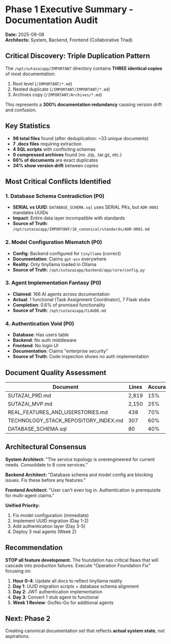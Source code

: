 # Phase 1 Executive Summary - Documentation Audit

**Date:** 2025-08-08  
**Architects:** System, Backend, Frontend (Collaborative Triad)

## Critical Discovery: Triple Duplication Pattern

The `/opt/sutazaiapp/IMPORTANT` directory contains **THREE identical copies** of most documentation:
1. Root level (`/IMPORTANT/*.md`)
2. Nested duplicate (`/IMPORTANT/IMPORTANT/*.md`) 
3. Archives copy (`/IMPORTANT/Archives/*.md`)

This represents a **300% documentation redundancy** causing version drift and confusion.

## Key Statistics
- **98 total files** found (after deduplication: ~33 unique documents)
- **7 .docx files** requiring extraction
- **4 SQL scripts** with conflicting schemas
- **0 compressed archives** found (no .zip, .tar.gz, etc.)
- **66% of documents** are exact duplicates
- **34% show version drift** between copies

## Most Critical Conflicts Identified

### 1. Database Schema Contradiction (P0)
- **SERIAL vs UUID**: `DATABASE_SCHEMA.sql` uses SERIAL PKs, but `ADR-0001` mandates UUIDs
- **Impact**: Entire data layer incompatible with standards
- **Source of Truth**: `/opt/sutazaiapp/IMPORTANT/10_canonical/standards/ADR-0001.md`

### 2. Model Configuration Mismatch (P0)
- **Config**: Backend configured for `tinyllama` (correct)
- **Documentation**: Claims `gpt-oss` everywhere
- **Reality**: Only tinyllama loaded in Ollama
- **Source of Truth**: `/opt/sutazaiapp/backend/app/core/config.py`

### 3. Agent Implementation Fantasy (P0)
- **Claimed**: 166 AI agents across documentation
- **Actual**: 1 functional (Task Assignment Coordinator), 7 Flask stubs
- **Completion**: 0.6% of promised functionality
- **Source of Truth**: `/opt/sutazaiapp/CLAUDE.md`

### 4. Authentication Void (P0)
- **Database**: Has users table
- **Backend**: No auth middleware
- **Frontend**: No login UI
- **Documentation**: Claims "enterprise security"
- **Source of Truth**: Code inspection shows no auth implementation

## Document Quality Assessment

| Document | Lines | Accurate | Unclear | Wrong | Missing |
|----------|-------|----------|---------|--------|---------|
| SUTAZAI_PRD.md | 2,819 | 15% | 40% | 35% | 10% |
| SUTAZAI_MVP.md | 2,150 | 25% | 45% | 20% | 10% |
| REAL_FEATURES_AND_USERSTORIES.md | 438 | 70% | 20% | 5% | 5% |
| TECHNOLOGY_STACK_REPOSITORY_INDEX.md | 307 | 60% | 25% | 10% | 5% |
| DATABASE_SCHEMA.sql | 80 | 40% | 0% | 60% | 0% |

## Architectural Consensus

**System Architect:** "The service topology is overengineered for current needs. Consolidate to 8 core services."

**Backend Architect:** "Database schema and model config are blocking issues. Fix these before any features."

**Frontend Architect:** "User can't even log in. Authentication is prerequisite for multi-agent claims."

**Unified Priority:**
1. Fix model configuration (immediate)
2. Implement UUID migration (Day 1-2)
3. Add authentication layer (Day 3-5)
4. Deploy 3 real agents (Week 2)

## Recommendation

**STOP all feature development.** The foundation has critical flaws that will cascade into production failures. Execute "Operation Foundation Fix" focusing on:

1. **Hour 0-4**: Update all docs to reflect tinyllama reality
2. **Day 1**: UUID migration scripts + database schema alignment  
3. **Day 2**: JWT authentication implementation
4. **Day 3**: Convert 1 stub agent to functional
5. **Week 1 Review**: Go/No-Go for additional agents

## Next: Phase 2
Creating canonical documentation set that reflects **actual system state**, not aspirations.